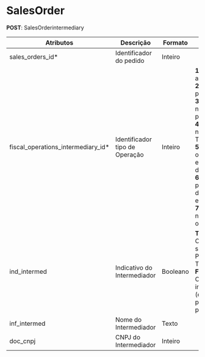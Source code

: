 # SalesOrder

**POST**: SalesOrderintermediary
<table>
   <thead>
      <tr>
         <th>Atributos</th>
         <th>Descrição</th>
         <th>Formato</th>
         <th>Valores</th>
      </tr>
   </thead>
   <tbody>
      <tr>
         <td>sales_orders_id*</td>
         <td>Identificador do&nbsp;pedido</td>
         <td>Inteiro</td>
         <td></td>
      </tr>
      <tr>
         <td>fiscal_operations_intermediary_id*</td>
         <td>Identificador tipo de Operação</td>
         <td>Inteiro</td>
         <td><strong>1</strong> - Não se aplica<br><strong>2</strong> - Operação presencial<br><strong>3</strong> - Operação não presencial, pela Internet<br><strong>4</strong> - Operação não presencial, Teleatendimento<br><strong>5</strong> - NFC-e em operação com entrega a domicílio<br><strong>6</strong> - Operação presencial, fora do estabelecimento<br><strong>7</strong> - Operação não presencial, outros</td>
      </tr>
      <tr>
         <td>ind_intermed</td>
         <td>Indicativo do Intermediador</td>
         <td>Booleano</td>
         <td><strong>True</strong> - Operação em site ou Plataformas de Terceiros<br><strong>False</strong> - Operação sem intermediador (em site ou plataforma própria</td>
      </tr>
      <tr>
         <td>inf_intermed</td>
         <td>Nome do Intermediador</td>
         <td>Texto</td>
         <td></td>
      </tr>
      <tr>
         <td>doc_cnpj</td>
         <td>CNPJ do Intermediador</td>
         <td>Inteiro</td>
         <td></td>
      </tr>
   </tbody>
</table>
